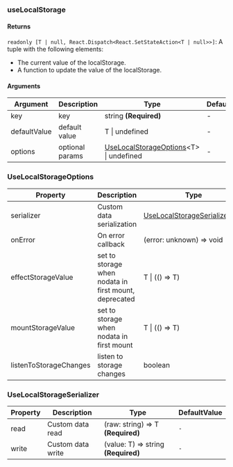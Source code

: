 ### useLocalStorage

#### Returns
`readonly [T | null, React.Dispatch<React.SetStateAction<T | null>>]`: A tuple with the following elements:
- The current value of the localStorage.
- A function to update the value of the localStorage.

#### Arguments
|Argument|Description|Type|DefaultValue|
|---|---|---|---|
|key|key|string  **(Required)**|-|
|defaultValue|default value|T \| undefined |-|
|options|optional params|[UseLocalStorageOptions](#UseLocalStorageOptions)&lt;T&gt; \| undefined |-|

### UseLocalStorageOptions

|Property|Description|Type|DefaultValue|
|---|---|---|---|
|serializer|Custom data serialization|[UseLocalStorageSerializer](#UseLocalStorageSerializer)&lt;T&gt; |`-`|
|onError|On error callback|(error: unknown) => void |``console.error``|
|effectStorageValue|set to storage when nodata in first mount, deprecated|T \| (() => T) |`-`|
|mountStorageValue|set to storage when nodata in first mount|T \| (() => T) |`-`|
|listenToStorageChanges|listen to storage changes|boolean |``true``|

### UseLocalStorageSerializer

|Property|Description|Type|DefaultValue|
|---|---|---|---|
|read|Custom data read|(raw: string) => T  **(Required)**|`-`|
|write|Custom data write|(value: T) => string  **(Required)**|`-`|